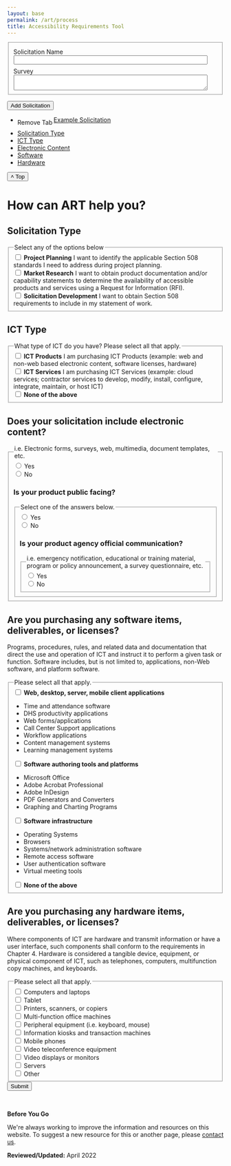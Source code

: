 ```yaml
---
layout: base
permalink: /art/process
title: Accessibility Requirements Tool
---
```

<link rel="stylesheet" href="//code.jquery.com/ui/1.13.1/themes/base/jquery-ui.css">
<link rel="stylesheet" href="/resources/demos/style.css">
<style>
#dialog label, #dialog input { display:block; }
#dialog label { margin-top: 0.5em; }
#dialog input, #dialog textarea { width: 95%; }
#tabs { margin-top: 1em; }
#tabs li .ui-icon-close { float: left; margin: 0.4em 0.2em 0 0; cursor: pointer; }
#add_tab { cursor: pointer; }
</style>
<script src="https://code.jquery.com/jquery-3.6.0.js"></script>
<script src="https://code.jquery.com/ui/1.13.1/jquery-ui.js"></script>
<div class="grid-container pgov margin-top-9">
  <div id="dialog" title="Tab data">
    <form>
      <fieldset class="ui-helper-reset">
        <label for="tab_title">Solicitation Name</label>
        <input type="text" name="tab_title" id="tab_title" class="ui-widget-content ui-corner-all">
        <label for="tab_content">Survey</label>
        <textarea name="tab_content" id="tab_content" class="ui-widget-content ui-corner-all"></textarea>
      </fieldset>
    </form>
  </div>
  
  <button id="add_tab" class="usa-button usa-button--accent-warm">Add Solicitation</button>
  
  <div id="tabs">
    <ul>
      <li><a href="#tabs-1">Example Solicitation</a> <span class="ui-icon ui-icon-close" role="presentation">Remove Tab</span></li>
    </ul>
    <div id="tabs-1"><p></p>
    </div>
  </div>
</div>

<div class="grid-container pgov margin-top-9">
  <div class="grid-row grid-gap" id="tab-test">
    <div class="usa-layout-docs__sidenav desktop:grid-col-3 open" id="side-nav">
      <nav aria-label="Secondary navigation">
        <ul class="usa-sidenav">
          <li class="usa-sidenav__item">
            <a href="#section-1">Solicitation Type</a>
          </li>
          <li class="usa-sidenav__item">
            <a href="#section-3">ICT Type</a>
          </li>
          <li class="usa-sidenav__item">
            <a href="#section-4">Electronic Content</a>
          </li>
          <li class="usa-sidenav__item">
            <a href="#section-5">Software</a>
          </li>
          <li class="usa-sidenav__item">
            <a href="#section-6">Hardware</a>
          </li>
        </ul>
      </nav>
    <button id="backtotop" title="Go to top">˄ Top</button>
    </div>
    <main class="usa-layout-docs__main desktop:grid-col-9 usa-prose usa-layout-docs" id="main-content">
      <h1 class="site-preview-heading">How can ART help you?</h1>
      <section id="section-1">
        <h2 class="site-preview-heading">Solicitation Type</h2>
        <div>
          <fieldset class="usa-fieldset">
            <legend class="usa-legend">Select any of the options below</legend>
            <div class="usa-checkbox">
              <input
                class="usa-checkbox__input usa-checkbox__input--tile"
                id="check-solicitation-project-planning"
                type="checkbox"
                name="solicitation-type-project-planning"
                value="project-planning"
              />
              <label class="usa-checkbox__label" for="check-solicitation-project-planning">
                <b>Project Planning</b>
                <span class="usa-checkbox__label-description">
                  I want to identify the applicable Section 508 standards I need to address during project planning.
                </span>
              </label>
            </div>
            <div class="usa-checkbox">
              <input
                class="usa-checkbox__input usa-checkbox__input--tile"
                id="check-solicitation-market-research"
                type="checkbox"
                name="solicitation-type-market-research"
                value="market-research"
              />
              <label class="usa-checkbox__label" for="check-solicitation-market-research">
                <b>Market Research</b>
                <span class="usa-checkbox__label-description">
                  I want to obtain product documentation and/or capability statements to determine the availability of accessible products and services using a Request for Information (RFI).
                </span>
              </label>
            </div>
            <div class="usa-checkbox">
              <input
                class="usa-checkbox__input usa-checkbox__input--tile"
                id="check-solicitation-development"
                type="checkbox"
                name="solicitation-type-solicitation-development"
                value="solicitation-development"
              />
              <label class="usa-checkbox__label" for="check-solicitation-development">
                <b>Solicitation Development</b>
                <span class="usa-checkbox__label-description">
                  I want to obtain Section 508 requirements to include in my statement of work.
                </span>
              </label>
            </div>
          </fieldset>
        </div>
      </section>
      <section id="section-3">
        <h2 class="site-preview-heading">ICT Type</h2>
        <div>
          <fieldset class="usa-fieldset">
            <legend class="usa-legend">What type of ICT do you have? Please select all that apply.</legend>
            <div class="usa-checkbox">
              <input
                class="usa-checkbox__input usa-checkbox__input--tile"
                id="check-ict-product"
                type="checkbox"
                name="ict-type-product"
                value="ict-product"
              />
              <label class="usa-checkbox__label" for="check-ict-product">
                <b>ICT Products</b>
                <span class="usa-checkbox__label-description">
                  I am purchasing ICT Products (example: web and non-web based electronic content, software licenses, hardware)
                </span>
              </label>
            </div>
            <div class="usa-checkbox">
              <input
                class="usa-checkbox__input usa-checkbox__input--tile"
                id="check-ict-service"
                type="checkbox"
                name="ict-type-service"
                value="ict-service"
              />
              <label class="usa-checkbox__label" for="check-ict-service">
                <b>ICT Services</b>
                <span class="usa-checkbox__label-description">
                  I am purchasing ICT Services (example: cloud services; contractor services to develop, modify, install, configure, integrate, maintain, or host ICT)
                </span>
              </label>
            </div>
            <div class="usa-checkbox">
              <input
                class="usa-checkbox__input usa-checkbox__input--tile"
                id="check-ict-none"
                type="checkbox"
                name="ict-type-none"
                value="None of the above"
              />
              <label class="usa-checkbox__label" for="check-ict-none">
                <b>None of the above</b>
              </label>
            </div>
          </fieldset>
        </div>
      </section>
      <section id="section-4">
        <h2 class="site-preview-heading">Does your solicitation include electronic content?</h2>
        <div class="form-group form-group-outer">
          <fieldset class="usa-fieldset">
            <legend class="usa-legend">i.e. Electronic forms, surveys, web, multimedia, document templates, etc.</legend>
            <div class="usa-radio form-group">
              <input
                class="usa-radio__input usa-radio__input--tile"
                id="electronic-content-yes"
                type="radio"
                name="electronic-content"
                value="yes"
              />
              <label class="usa-radio__label" for="electronic-content-yes"
                >Yes</label
              >
            </div>
            <div class="usa-radio form-group form-group-outer">
              <input
                class="usa-radio__input usa-radio__input--tile"
                id="electronic-content-no"
                type="radio"
                name="electronic-content"
                value="no"
              />
              <label class="usa-radio__label" for="electronic-content-no"
                >No</label
              >
              <div>
                <div class="row sub-question is-hidden">
                  <h3>Is your product public facing?</h3>
                  <fieldset class="usa-fieldset">
                    <legend class="usa-legend">Select one of the answers below.</legend>
                    <div class="usa-radio form-group">
                      <input
                        class="usa-radio__input usa-radio__input--tile"
                        id="radio-public-yes"
                        type="radio"
                        name="audience"
                        value="public-yes"
                      />
                      <label class="usa-radio__label" for="radio-public-yes"
                        >Yes</label
                      >
                    </div>
                    <div class="usa-radio form-group form-group-outer">
                      <input
                        class="usa-radio__input usa-radio__input--tile"
                        id="radio-public-no"
                        type="radio"
                        name="audience"
                        value="public-no"
                      />
                      <label class="usa-radio__label" for="radio-public-no"
                        >No</label
                      >
                      <div>
                        <div class="row sub-question is-hidden">
                          <h3>Is your product agency official communication?</h3>
                          <fieldset class="usa-fieldset">
                            <legend class="usa-legend">i.e. emergency notification, educational or training material, program or policy announcement, a survey questionnaire, etc.</legend>
                            <div class="usa-radio form-group">
                              <input
                                class="usa-radio__input usa-radio__input--tile"
                                id="agency-communications-yes"
                                type="radio"
                                name="aoc"
                                value="aoc-yes"
                              />
                              <label class="usa-radio__label" for="agency-communications-yes"
                                >Yes</label
                              >
                            </div>
                            <div class="usa-radio form-group">
                              <input
                                class="usa-radio__input usa-radio__input--tile aoc-no"
                                id="agency-communications-no"
                                type="radio"
                                name="aoc"
                                value="aoc-no"
                              />
                              <label class="usa-radio__label" for="agency-communications-no"
                                >No</label
                              >
                              <div id="dialog_content" style="display: none">Electronic content that is not public facing shall conform to the accessibility requirements specified in E205.4.</div>
                            </div>
                          </fieldset>
                        </div>
                      </div>
                    </div>
                  </fieldset>
                </div>
              </div>
            </div>
          </fieldset>
        </div>
      </section>
      <section id="section-5">
        <h2 class="site-preview-heading">Are you purchasing any software items, deliverables, or licenses?</h2>
        <p>
          <span class="emphasized">Programs, procedures, rules, and related data and documentation that direct the use and operation of ICT and instruct it to perform a given task or function. Software includes, but is not limited to, applications, non-Web software, and platform software.</span>
        </p>
        <div>
          <fieldset class="usa-fieldset">
            <legend class="usa-legend">Please select all that apply.</legend>
            <div class="usa-checkbox">
              <input
                class="usa-checkbox__input usa-checkbox__input--tile"
                id="check-software-application"
                type="checkbox"
                name="software"
                value="software-application"
              />
              <label class="usa-checkbox__label" for="check-software-application">
                <b>Web, desktop, server, mobile client applications</b>
                <span class="usa-checkbox__label-description">
                    <div class="mobile-lg:grid-col-4 margin-top-4 mobile-lg:margin-top-0">
                      <ul class="usa-list usa-list--unstyled">
                        <li>Time and attendance software</li>
                        <li>DHS productivity applications</li>
                        <li>Web forms/applications</li>
                        <li>Call Center Support applications</li>
                        <li>Workflow applications</li>
                        <li>Content management systems</li>
                        <li>Learning management systems</li>
                      </ul>
                    </div>
                </span>
              </label>
            </div>
            <div class="usa-checkbox">
              <input
                class="usa-checkbox__input usa-checkbox__input--tile"
                id="check-software-author"
                type="checkbox"
                name="software"
                value="software-author"
              />
              <label class="usa-checkbox__label" for="check-software-author">
                <b>Software authoring tools and platforms</b>
                <span class="usa-checkbox__label-description">
                    <div class="mobile-lg:grid-col-4 margin-top-4 mobile-lg:margin-top-0">
                      <ul class="usa-list usa-list--unstyled">
                        <li>Microsoft Office</li>
                        <li>Adobe Acrobat Professional</li>
                        <li>Adobe InDesign</li>
                        <li>PDF Generators and Converters</li>
                        <li>Graphing and Charting Programs</li>
                      </ul>
                    </div>
                </span>
              </label>
            </div>
            <div class="usa-checkbox">
              <input
                class="usa-checkbox__input usa-checkbox__input--tile"
                id="check-software-infrastructure"
                type="checkbox"
                name="software"
                value="software-infrastructure"
              />
              <label class="usa-checkbox__label" for="check-software-infrastructure">
                <b>Software infrastructure</b>
                <span class="usa-checkbox__label-description">
                    <div class="mobile-lg:grid-col-4 margin-top-4 mobile-lg:margin-top-0">
                      <ul class="usa-list usa-list--unstyled">
                        <li>Operating Systems</li>
                        <li>Browsers</li>
                        <li>Systems/network administration software</li>
                        <li>Remote access software</li>
                        <li>User authentication software</li>
                        <li>Virtual meeting tools</li>
                      </ul>
                    </div>
                </span>
              </label>
            </div>
            <div class="usa-checkbox">
              <input
                class="usa-checkbox__input usa-checkbox__input--tile"
                id="check-software-none"
                type="checkbox"
                name="software"
                value="None of the above"
              />
              <label class="usa-checkbox__label" for="check-software-none">
                <b>None of the above</b>
              </label>
            </div>
          </fieldset>
          <div id="software-followup" style="display: none">
            <h3>Does the software meet any of the following criteria?</h3>
            <fieldset class="usa-fieldset">
              <div class="usa-checkbox">
                <input
                  class="usa-checkbox__input usa-checkbox__input--tile"
                  id="check-software-interface"
                  type="checkbox"
                  name="software-criteria"
                  value="software-interface"
                />
                <label class="usa-checkbox__label" for="check-software-interface">
                  Does not have an end user interface (i.e. user screens)
                </label>
              </div>
              <div class="usa-checkbox">
                <input
                  class="usa-checkbox__input usa-checkbox__input--tile"
                  id="check-software-assistive"
                  type="checkbox"
                  name="software-criteria"
                  value="software-assistive"
                />
                <label class="usa-checkbox__label" for="check-software-assistive">
                  Principal function is assistive technology
                </label>
              </div>
              <div class="usa-checkbox">
                <input
                  class="usa-checkbox__input usa-checkbox__input--tile"
                  id="check-software-idk"
                  type="checkbox"
                  name="software-criteria"
                  value="software-idk"
                />
                <label class="usa-checkbox__label" for="check-software-idk">
                  I don't know
                </label>
              </div>
              <div class="usa-checkbox">
                <input
                  class="usa-checkbox__input usa-checkbox__input--tile"
                  id="check-software-criteria-none"
                  type="checkbox"
                  name="software-criteria"
                  value="software-none"
                />
                <label class="usa-checkbox__label" for="check-software-criteria-none">
                  None of the above
                </label>
              </div>
            </fieldset>
          </div>
        </div>
      </section>
      <section id="section-6">
        <h2 class="site-preview-heading">Are you purchasing any hardware items, deliverables, or licenses?</h2>
        <p>
          <span class="emphasized">Where components of ICT are hardware and transmit information or have a user interface, such components shall conform to the requirements in Chapter 4. Hardware is considered a tangible device, equipment, or physical component of ICT, such as telephones, computers, multifunction copy machines, and keyboards. 
          </span>
        </p>
        <div>
          <fieldset class="usa-fieldset">
            <legend class="usa-legend">Please select all that apply.</legend>
            <div class="usa-checkbox">
              <input
                class="usa-checkbox__input usa-checkbox__input--tile"
                id="check-hardware-laptop"
                type="checkbox"
                name="hardware"
                value="hardware-laptop"
              />
              <label class="usa-checkbox__label" for="check-hardware-laptop">
                Computers and laptops
              </label>
            </div>
            <div class="usa-checkbox">
              <input
                class="usa-checkbox__input usa-checkbox__input--tile"
                id="check-hardware-tablet"
                type="checkbox"
                name="hardware"
                value="hardware-tablet"
              />
              <label class="usa-checkbox__label" for="check-hardware-tablet">
                Tablet
              </label>
            </div>
            <div class="usa-checkbox">
              <input
                class="usa-checkbox__input usa-checkbox__input--tile"
                id="check-hardware-printer"
                type="checkbox"
                name="hardware"
                value="hardware-printer"
              />
              <label class="usa-checkbox__label" for="check-hardware-printer">
                Printers, scanners, or copiers
              </label>
            </div>
            <div class="usa-checkbox">
              <input
                class="usa-checkbox__input usa-checkbox__input--tile"
                id="check-hardware-office-machine"
                type="checkbox"
                name="hardware"
                value="hardware-office-machine"
              />
              <label class="usa-checkbox__label" for="check-hardware-office-machine">
                Multi-function office machines
              </label>
            </div>
            <div class="usa-checkbox">
              <input
                class="usa-checkbox__input usa-checkbox__input--tile"
                id="check-hardware-equipment"
                type="checkbox"
                name="hardware"
                value="hardware-equipment"
              />
              <label class="usa-checkbox__label" for="check-hardware-equipment">
                Peripheral equipment (i.e. keyboard, mouse)
              </label>
            </div>
            <div class="usa-checkbox">
              <input
                class="usa-checkbox__input usa-checkbox__input--tile"
                id="check-hardware-kiosk"
                type="checkbox"
                name="hardware"
                value="hardware-kiosk"
              />
              <label class="usa-checkbox__label" for="check-hardware-kiosk">
                Information kiosks and transaction machines
              </label>
            </div>
            <div class="usa-checkbox">
              <input
                class="usa-checkbox__input usa-checkbox__input--tile"
                id="check-hardware-phone"
                type="checkbox"
                name="hardware"
                value="hardware-phone"
              />
              <label class="usa-checkbox__label" for="check-hardware-phone">
                Mobile phones
              </label>
            </div>
            <div class="usa-checkbox">
              <input
                class="usa-checkbox__input usa-checkbox__input--tile"
                id="check-hardware-teleconference"
                type="checkbox"
                name="hardware"
                value="hardware-teleconference"
              />
              <label class="usa-checkbox__label" for="check-hardware-teleconference">
                Video teleconference equipment
              </label>
            </div>
            <div class="usa-checkbox">
              <input
                class="usa-checkbox__input usa-checkbox__input--tile"
                id="check-hardware-diplay"
                type="checkbox"
                name="hardware"
                value="hardware-diplay"
              />
              <label class="usa-checkbox__label" for="check-hardware-diplay">
                Video displays or monitors
              </label>
            </div>
            <div class="usa-checkbox">
              <input
                class="usa-checkbox__input usa-checkbox__input--tile"
                id="check-hardware-server"
                type="checkbox"
                name="hardware"
                value="hardware-server"
              />
              <label class="usa-checkbox__label" for="check-hardware-server">
                Servers
              </label>
            </div>
            <div class="usa-checkbox">
              <input
                class="usa-checkbox__input usa-checkbox__input--tile"
                id="check-hardware-other"
                type="checkbox"
                name="hardware"
                value="hardware-other"
              />
              <label class="usa-checkbox__label" for="check-hardware-other">
                Other
              </label>
            </div>
          </fieldset>
          <div id="server-followup" style="display: none">
            <h3>Will the server require physical installation?[placeholder]</h3>
            <fieldset class="usa-fieldset">
              <legend class="usa-legend">Select one of the answers below.</legend>
              <div class="usa-radio form-group">
                <input
                  class="usa-radio__input usa-radio__input--tile"
                  id="radio-server-yes"
                  type="radio"
                  name="server-doublecheck"
                  value="server-yes"
                />
                <label class="usa-radio__label" for="radio-server-yes"
                  >Yes</label
                >
              </div>
              <div class="usa-radio form-group form-group-outer">
                <input
                  class="usa-radio__input usa-radio__input--tile"
                  id="radio-server-no"
                  type="radio"
                  name="server-doublecheck"
                  value="server-no"
                />
                <label class="usa-radio__label" for="radio-server-no"
                  >No</label
                >
              </div>
            </fieldset>
          </div>
        </div>
      </section>
      <div class="grid-container pgov margin-top-5">
        <div class="grid-row grid-gap">
          <button class="usa-button usa-button--accent-warm usa-focus" id="submit" type="button" onclick="displayRadioValue()">Submit</button>
        </div>
      </div>
    </main>
  </div>
</div>
<div class="grid-container pgov margin-top-9">
  <div class="grid-row grid-gap">
    <p>  </p>
    <div class="grid-row grid-gap">
      <div class="border-base radius-lg border-1px">
        <div class="padding-1">
          <p>
            <strong>Before You Go</strong>
          </p>
          <p dir="ltr">
            We're always working to improve the information and resources on this website. To suggest a new resource for this or another page, please <a class="mailto" href="mailto:section.508@gsa.gov">contact us</a>.
          </p>
        </div>
      </div>
    </div>
    <div>
      <p><span class="bold"><strong>Reviewed/Updated:</strong> April 2022 </span></p>
    </div>
  </div>
</div>

<style>
.module{margin-left:auto;margin-right:auto;padding:1.5rem;background-color:#fff;border-radius:3px}
.custom-bullet{margin-left:0;list-style:none;counter-reset:counter}
.custom-bullet li:before{counter-increment:counter;content:counter(counter)}
.custom-bullet-b li{position:relative;border:3px solid #00008b;padding:.75rem;border-radius:3px;float:left;margin:5px}
.custom-bullet-b li:before{position:absolute;top:-1.35rem;padding-left:.375rem;padding-right:.375rem;color:#00008b;background-color:#fff}
.custom-bullet-b li:after{font-size: 20px;}
.custom-bullet-b li:last-child{margin-bottom:0}

    @media (min-height: 300px) {
        #side-nav {
            position: sticky;
            top: 0;
            align-self: flex-start
        }
    }
</style>
<script>
    let mainNavLinks = document.querySelectorAll("li.usa-sidenav__item a");
    let mainSections = document.querySelectorAll("main section");
    let lastId;
    let cur = [];

    window.addEventListener("scroll", event => {
        let fromTop = window.scrollY;

        mainNavLinks.forEach(link => {
            let section = document.querySelector(link.hash);

            if (
                section.offsetTop <= fromTop &&
                section.offsetTop + section.offsetHeight > fromTop
            ) {
                link.classList.add("usa-current");
            } else {
                link.classList.remove("usa-current");
            }
        });
    });

</script>